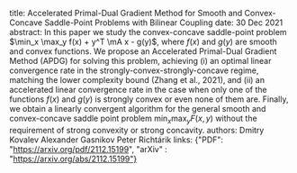 title: Accelerated Primal-Dual Gradient Method for Smooth and Convex-Concave Saddle-Point Problems with Bilinear Coupling
date:  30 Dec 2021
abstract: In this paper we study the convex-concave saddle-point problem $\min_x \max_y f(x) + y^T \mA x - g(y)$, where $f(x)$ and $g(y)$ are smooth and convex functions. We propose an Accelerated Primal-Dual Gradient Method (APDG) for solving this problem, achieving (i) an optimal linear convergence rate in the strongly-convex-strongly-concave regime, matching the lower complexity bound (Zhang et al., 2021), and (ii) an accelerated linear convergence rate in the case when only one of the functions $f(x)$ and $g(y)$ is strongly convex or even none of them are. Finally, we obtain a linearly convergent algorithm for the general smooth and convex-concave saddle point problem $\min_x \max_y F(x,y)$ without the requirement of strong convexity or strong concavity.
authors:    Dmitry Kovalev
            Alexander Gasnikov
            Peter Richtárik
links: {"PDF": "https://arxiv.org/pdf/2112.15199", "arXiv" : "https://arxiv.org/abs/2112.15199"}